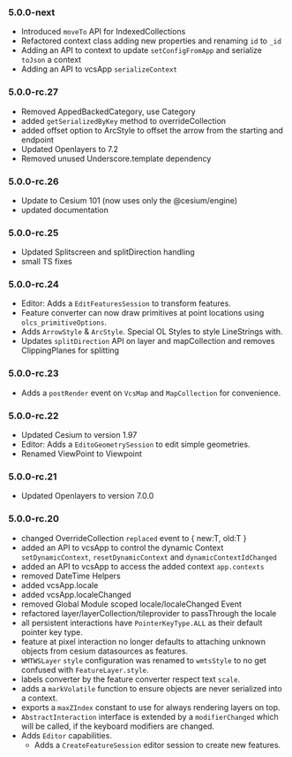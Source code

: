 ###   5.0.0-next
- Introduced `moveTo` API for IndexedCollections
- Refactored context class adding new properties and renaming `id` to `_id`
- Adding an API to context to update `setConfigFromApp` and serialize `toJson` a context
- Adding an API to vcsApp `serializeContext`

###   5.0.0-rc.27
- Removed AppedBackedCategory, use Category
- added `getSerializedByKey` method to overrideCollection
- added offset option to ArcStyle to offset the arrow from the starting and endpoint
- Updated Openlayers to 7.2
- Removed unused Underscore.template dependency

###   5.0.0-rc.26
- Update to Cesium 101 (now uses only the @cesium/engine)
- updated documentation

###   5.0.0-rc.25
- Updated Splitscreen and splitDirection handling
- small TS fixes

###   5.0.0-rc.24
- Editor: Adds a `EditFeaturesSession` to transform features.
- Feature converter can now draw primitives at point locations using `olcs_primitiveOptions`.
- Adds `ArrowStyle` & `ArcStyle`. Special OL Styles to style LineStrings with.
- Updates `splitDirection` API on layer and mapCollection and removes ClippingPlanes for splitting

###   5.0.0-rc.23
- Adds a `postRender` event on `VcsMap` and `MapCollection` for convenience.

###   5.0.0-rc.22
- Updated Cesium to version 1.97
- Editor: Adds a `EditoGeometrySession` to edit simple geometries.
- Renamed ViewPoint to Viewpoint

###   5.0.0-rc.21
- Updated Openlayers to version 7.0.0

###   5.0.0-rc.20
- changed OverrideCollection `replaced` event to { new:T, old:T }
- added an API to vcsApp to control the dynamic Context `setDynamicContext`, `resetDynamicContext` and `dynamicContextIdChanged`
- added an API to vcsApp to access the added context `app.contexts`
- removed DateTime Helpers
- added vcsApp.locale 
- added vcsApp.localeChanged
- removed Global Module scoped locale/localeChanged Event
- refactored layer/layerCollection/tileprovider to passThrough the locale
- all persistent interactions have `PointerKeyType.ALL` as their default pointer key type.
- feature at pixel interaction no longer defaults to attaching unknown objects from cesium datasources as features.
- `WMTWSLayer` `style` configuration was renamed to `wmtsStyle` to no get confused with `FeatureLayer.style`.
- labels converter by the feature converter respect text `scale`.
- adds a `markVolatile` function to ensure objects are never serialized into a context.
- exports a `maxZIndex` constant to use for always rendering layers on top.
- `AbstractInteraction` interface is extended by a `modifierChanged` which will be called,
if the keyboard modifiers are changed.
- Adds `Editor` capabilities.
  - Adds a `CreateFeatureSession` editor session to create new features.
